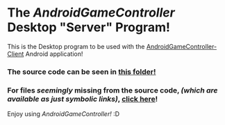 # The *AndroidGameController* Desktop "Server" Program!

This is the Desktop program to be used with the [AndroidGameController-Client](https://github.com/Brahvim/AndroidGameControllerClient) Android application!

### The source code can be seen in [this folder!](https://github.com/Brahvim/AndroidGameController/tree/master/src/com/brahvim/androidgamecontroller)

### For files *seemingly* missing from the source code, *(which are available as just symbolic links)*, [click here](https://github.com/Brahvim/AndroidGameController/tree/master/src/com/brahvim/androidgamecontroller)!

Enjoy using *AndroidGameController!* :D
